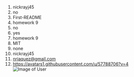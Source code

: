 
  1. nickrayj45
  2. no
  3. First-README
  4. homework 9
  5. no
  6. yes
  7. homework 9
  8. MIT
  9. none
  10. nickrayj45
  11. nrjaquez@gmail.com
  12. https://avatars1.githubusercontent.com/u/57788706?v=4
  ![Image of User](https://avatars1.githubusercontent.com/u/57788706?v=4)

  
  